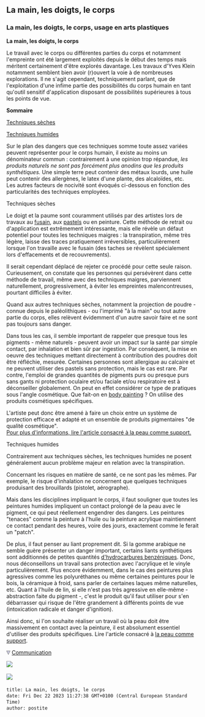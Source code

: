 ## La main, les doigts, le corps
### La main, les doigts, le corps, usage en arts plastiques
 **La main, les doigts, le corps**

Le travail avec le corps ou différentes parties du corps et notamment l'empreinte ont été largement exploités depuis le début des temps mais méritent certainement d'être explorés davantage. Les travaux d'Yves Klein notamment semblent bien avoir (r)ouvert la voie à de nombreuses explorations. Il ne s'agit cependant, techniquement parlant, que de l'exploitation d'une infime partie des possibilités du corps humain en tant qu'outil sensitif d'application disposant de possibilités supérieures à tous les points de vue.

**Sommaire**

[Techniques sèches](maindoigtscorps.html#sec)

[Techniques humides](maindoigtscorps.html#humide)

Sur le plan des dangers que ces techniques somme toute assez variées peuvent représenter pour le corps humain, il existe au moins un dénominateur commun : contrairement à une opinion trop répandue, _les produits naturels ne sont pas forcément plus anodins que les produits synthétiques._ Une simple terre peut contenir des métaux lourds, une huile peut contenir des allergènes, le latex d'une plante, des alcaloïdes, etc.  
Les autres facteurs de nocivité sont évoqués ci-dessous en fonction des particularités des techniques employées.

Techniques sèches

Le doigt et la paume sont couramment utilisés par des artistes lors de travaux au [fusain](fusain.html), aux [pastels](pastelssecs.html) ou en peinture. Cette méthode de retrait ou d'application est extrêmement intéressante, mais elle révèle un défaut potentiel pour toutes les techniques maigres : la transpiration, même très légère, laisse des traces pratiquement irréversibles, particulièrement lorsque l'on travaille avec le fusain (des taches se révèlent spécialement lors d'effacements et de recouvrements).

Il serait cependant déplacé de rejeter ce procédé pour cette seule raison. Curieusement, on constate que les personnes qui persévèrent dans cette méthode de travail, même avec des techniques maigres, parviennent naturellement, progressivement, à éviter les empreintes malencontreuses, pourtant difficiles à éviter.

Quand aux autres techniques sèches, notamment la projection de poudre - connue depuis le paléolithiques - ou l'imprimé "à la main" ou tout autre partie du corps, elles relèvent évidemment d'un autre savoir faire et ne sont pas toujours sans danger.

Dans tous les cas, il semble important de rappeler que presque tous les pigments - même naturels - peuvent avoir un impact sur la santé par simple contact, par inhalation et bien sûr par ingestion. Par conséquent, la mise en oeuvre des techniques mettant directement à contribution des poudres doit être réfléchie, mesurée. Certaines personnes sont allergique au calcaire et ne peuvent utiliser des pastels sans protection, mais le cas est rare. Par contre, l'emploi de grandes quantités de pigments purs ou presque purs sans gants ni protection oculaire et/ou faciale et/ou respiratoire est à déconseiller globalement. On peut en effet considérer ce type de pratiques sous l'angle cosmétique. Que fait-on en [body painting](peau.html) ? On utilise des produits cosmétiques spécifiques.

L'artiste peut donc être amené à faire un choix entre un système de protection efficace et adapté et un ensemble de produits pigmentaires "de qualité cosmétique".  
[Pour plus d'informations, lire l'article consacré à la peau comme support.](peau.html)

Techniques humides

Contrairement aux techniques sèches, les techniques humides ne posent généralement aucun problème majeur en relation avec la transpiration.

Concernant les risques en matière de santé, ce ne sont pas les mêmes. Par exemple, le risque d'inhalation ne concernent que quelques techniques produisant des brouillards (pistolet, aérographe).

Mais dans les disciplines impliquant le corps, il faut souligner que toutes les peintures humides impliquent un contact prolongé de la peau avec le pigment, ce qui peut réellement engendrer des dangers. Les peintures "tenaces" comme la peinture à l'huile ou la peinture acrylique maintiennent ce contact pendant des heures, voire des jours, exactement comme le ferait un "patch".

De plus, il faut penser au liant proprement dit. Si la gomme arabique ne semble guère présenter un danger important, certains liants synthétiques sont additionnés de petites quantités [d'hydrocarbures benzéniques](benzene.html). Donc, nous déconseillons un travail sans protection avec l'acrylique et le vinyle particulièrement. Plus encore évidemment, dans le cas des peintures plus agressives comme les polyuréthanes ou même certaines peintures pour le bois, la céramique à froid, sans parler de certaines laques même naturelles, etc. Quant à l'huile de lin, si elle n'est pas très agressive en elle-même - abstraction faite du pigment -, c'est le produit qu'il faut utiliser pour s'en débarrasser qui risque de l'être grandement à différents points de vue (intoxication radicale et danger d'ignition).

Ainsi donc, si l'on souhaite réaliser un travail où la peau doit être massivement en contact avec la peinture, il est absolument essentiel d'utiliser des produits spécifiques. Lire l'article consacré à [la peau comme support](peau.html).



![](images/flechebas.gif) [Communication](http://www.artrealite.com/annonceurs.htm) 

[![](https://cbonvin.fr/sites/regie.artrealite.com/visuels/campagne1.png)](index-2.html#20131014)

![](https://cbonvin.fr/sites/regie.artrealite.com/visuels/campagne2.png)
```
title: La main, les doigts, le corps
date: Fri Dec 22 2023 11:27:38 GMT+0100 (Central European Standard Time)
author: postite
```
